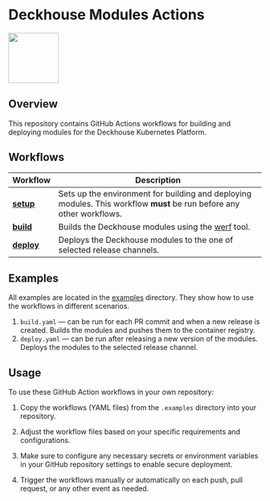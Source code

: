 # Deckhouse Modules Actions

<img src="https://raw.githubusercontent.com/deckhouse/deckhouse/main/docs/site/images/d8-small-logo.png" width="100"/>

## Overview

This repository contains GitHub Actions workflows for building and deploying modules for the Deckhouse Kubernetes Platform.

## Workflows
| Workflow                          | Description                                                                                                           |
|-----------------------------------|-----------------------------------------------------------------------------------------------------------------------|
| [**setup**](./setup/action.yml)   | Sets up the environment for building and deploying modules. This workflow **must** be run before any other workflows. |
| [**build**](./build/action.yml)   | Builds the Deckhouse modules using the [werf](https://werf.io/) tool.                                                 |
| [**deploy**](./deploy/action.yml) | Deploys the Deckhouse modules to the one of selected release channels.                                                |

## Examples

All examples are located in the [examples](./.examples) directory. They show how to use the workflows in different scenarios.

1. `build.yaml` — can be run for each PR commit and when a new release is created. Builds the modules and pushes them to the container registry.
2. `deploy.yaml` — can be run after releasing a new version of the modules. Deploys the modules to the selected release channel.

## Usage

To use these GitHub Action workflows in your own repository:

1. Copy the workflows (YAML files) from the `.examples` directory into your repository.

2. Adjust the workflow files based on your specific requirements and configurations.

3. Make sure to configure any necessary secrets or environment variables in your GitHub repository settings to enable secure deployment.

4. Trigger the workflows manually or automatically on each push, pull request, or any other event as needed.
